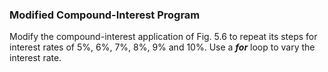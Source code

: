### Modified Compound-Interest Program

Modify the compound-interest application of
Fig. 5.6 to repeat its steps for interest rates of 5%, 6%, 7%, 8%, 9% and 10%. Use a _**for**_ loop to
vary the interest rate.
